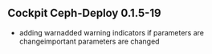 ## Cockpit Ceph-Deploy 0.1.5-19

* adding warnadded warning indicators if parameters are changeimportant parameters are changed